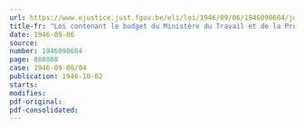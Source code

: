 ```yaml
---
url: https://www.ejustice.just.fgov.be/eli/loi/1946/09/06/1946090604/justel
title-fr: "Loi contenant le budget du Ministère du Travail et de la Prévoyance sociale pour l'exercice 1945"
date: 1946-09-06
source:
number: 1946090604
page: 888888
case: 1946-09-06/04
publication: 1946-10-02
starts:
modifies:
pdf-original:
pdf-consolidated:
---
```


